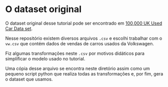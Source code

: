 # O dataset original

O dataset original desse tutorial pode ser encontrado em
[100,000 UK Used Car Data set](https://www.kaggle.com/adityadesai13/used-car-dataset-ford-and-mercedes).

Nesse repositório existem diversos arquivos `.csv` e escolhi 
trabalhar com o `vw.csv` que contém dados de vendas de carros 
usados da Volkswagen.

Fiz algumas transformações neste `.csv` por motivos didáticos
para simplificar o modelo usado no tutorial.

Uma cópia desse arquivo se encontra neste diretório assim como
um pequeno script python que realiza todas as transformações e,
por fim, gera o dataset que usamos.
